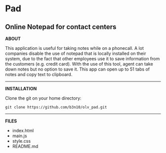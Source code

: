 Pad
===

Online Notepad for contact centers
---

**ABOUT**

This application is useful for taking notes while on a phonecall. A lot companies disable the use of notepad that is locally installed on their system, due to the fact that other employees use it to save information from the customers (e.g. credit card). With the use of this tool, agent can take down notes but no option to save it. This app can open up to 51 tabs of notes and copy text to clipboard.

---

**INSTALLATION**

Clone the git on your home directory:
```
git clone https://github.com/b3n10/olv_pad.git
```

---

**FILES**

* index.html
* main.js
* style.css
* README.md


